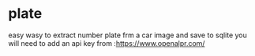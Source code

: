 # plate
easy wasy to extract number plate frm a car image and save to sqlite
you will  need to add an api key from :https://www.openalpr.com/
